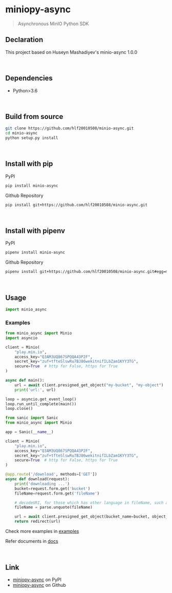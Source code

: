 # miniopy-async
> Asynchronous MinIO Python SDK

## Declaration
This project based on Huseyn Mashadiyev's minio-async 1.0.0

<br/>

## Dependencies
- Python>3.6

<br/>

## Build from source
```sh
git clone https://github.com/hlf20010508/minio-async.git
cd minio-async
python setup.py install
```

<br/>

## Install with pip

PyPI
```sh
pip install minio-async
```

Github Repository
```sh
pip install git+https://github.com/hlf20010508/minio-async.git
```

<br/>

## Install with pipenv

PyPI
```sh
pipenv install minio-async
```

Github Repository
```sh
pipenv install git+https://github.com/hlf20010508/minio-async.git#egg=minio-async
```

<br/>

## Usage
```python
import minio_async
```

### Examples
```python
from minio_async import Minio
import asyncio

client = Minio(
    "play.min.io",
    access_key="Q3AM3UQ867SPQQA43P2F",
    secret_key="zuf+tfteSlswRu7BJ86wekitnifILbZam1KYY3TG",
    secure=True  # http for False, https for True
)

async def main():
    url = await client.presigned_get_object("my-bucket", "my-object")
    print('url:', url)

loop = asyncio.get_event_loop()
loop.run_until_complete(main())
loop.close()
```

```python
from sanic import Sanic
from minio_async import Minio

app = Sanic(__name__)

client = Minio(
    "play.min.io",
    access_key="Q3AM3UQ867SPQQA43P2F",
    secret_key="zuf+tfteSlswRu7BJ86wekitnifILbZam1KYY3TG",
    secure=True  # http for False, https for True
)

@app.route('/download', methods=['GET'])
async def download(request):
    print('downloading ...')
    bucket=request.form.get('bucket')
    fileName=request.form.get('fileName')

    # decodeURI, for those which has other language in fileName, such as Chinese, Japanese, Korean
    fileName = parse.unquote(fileName)

    url = await client.presigned_get_object(bucket_name=bucket, object_name=fileName)
    return redirect(url)
```

Check more examples in <a href="https://github.com/hlf20010508/minio-async/tree/master/examples">examples</a>

Refer documents in <a href="https://github.com/hlf20010508/minio-async/tree/master/docs">docs</a>

<br/>

## Link
- <a href="https://pypi.org/project/minio-async/">miniopy-async</a> on PyPI
- <a href="https://github.com/hlf20010508/minio-async.git">miniopy-async</a> on Github
